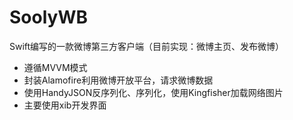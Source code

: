# SoolyWB
Swift编写的一款微博第三方客户端（目前实现：微博主页、发布微博）
 - 遵循MVVM模式
 - 封装Alamofire利用微博开放平台，请求微博数据
 - 使用HandyJSON反序列化、序列化，使用Kingfisher加载网络图片
 - 主要使用xib开发界面
